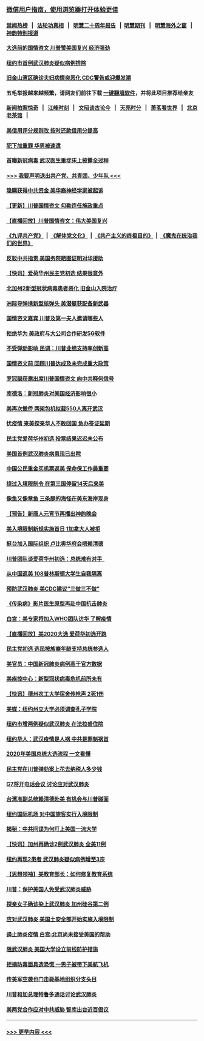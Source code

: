### [微信用户指南，使用浏览器打开体验更佳](https://github.com/gfw-breaker/banned-news1/blob/master/indexes/wechat-guide.md?t=0)
#### [禁闻热榜](热点新闻.md?t=0)  &nbsp;&nbsp;|&nbsp;&nbsp; [法轮功真相](https://github.com/gfw-breaker/truth/blob/master/README.md?t=0) &nbsp;&nbsp;|&nbsp;&nbsp; [明慧二十周年报告](https://github.com/gfw-breaker/mh-reports/blob/master/README.md?t=0) &nbsp;&nbsp;|&nbsp;&nbsp;[明慧期刊](https://github.com/gfw-breaker/mh-qikan) &nbsp;&nbsp;|&nbsp;&nbsp; [明慧海外之窗](https://github.com/gfw-breaker/mh-news/blob/master/README.md?t=0) &nbsp;&nbsp;|&nbsp;&nbsp; [神韵特别报道](https://github.com/gfw-breaker/mh-news/blob/master/shenyun.md?t=0)
#### [大选前的国情咨文 川普赞美国复兴 经济强劲](../pages/nsc412/n11845526.md?t=02051701) 
#### [纽约市首例武汉肺炎疑似病例排除](../pages/nsc412/n11844989.md?t=02051701) 
#### [旧金山湾区确诊夫妇病情突恶化 CDC警告或迎爆发潮](../pages/nsc412/n11845730.md?t=02051701) 
#### 五毛举报越来越频繁，请网友们前往下载 [一键翻墙软件](https://github.com/gfw-breaker/ssr-accounts)，并将此项目推荐给亲友
#### [新闻拍案惊奇](https://github.com/gfw-breaker/banned-news1/blob/master/pages/link4.md) &nbsp;&nbsp;|&nbsp;&nbsp; [江峰时刻](https://github.com/gfw-breaker/banned-news1/blob/master/pages/link4.md) &nbsp;&nbsp;|&nbsp;&nbsp; [文昭谈古论今](https://github.com/gfw-breaker/banned-news1/blob/master/pages/link4.md) &nbsp;&nbsp;|&nbsp;&nbsp; [天亮时分](https://github.com/gfw-breaker/banned-news1/blob/master/pages/link4.md) &nbsp;&nbsp;|&nbsp;&nbsp; [萧茗看世界](https://github.com/gfw-breaker/banned-news1/blob/master/pages/link4.md) &nbsp;&nbsp;|&nbsp;&nbsp; [北京老茶馆](https://github.com/gfw-breaker/banned-news1/blob/master/pages/link4.md) &nbsp;&nbsp;|&nbsp;&nbsp; 
#### [美信用评分规则改  按时还款信用分提高](../pages/nsc412/n11845488.md?t=02051701) 
#### [犯下加重罪 华男被速遣](../pages/nsc412/n11845476.md?t=02051701) 
#### [首曝新冠病毒 武汉医生重症床上披露全过程](../pages/nsc412/n11845150.md?t=02051701) 
#### [>>> 我要声明退出共产党、共青团、少年队 <<<](https://github.com/begood0513/goodnews/blob/master/quit/letter.md) 
#### [隐瞒获得中共资金 美华裔神经学家被起诉](../pages/nsc412/n11844879.md?t=02051701) 
#### [【更新】川普国情咨文 勾勒连任施政重点](../pages/nsc412/n11845223.md?t=02051701) 
#### [【直播回放】川普国情咨文：伟大美国复兴](../pages/nsc412/n11842079.md?t=02051701) 
#### [《九评共产党》](https://github.com/begood0513/9ping.md/blob/master/README.md) &nbsp;|&nbsp; [《解体党文化》](../../../../jtdwh.md/blob/master/README.md)  &nbsp;|&nbsp; [《共产主义的终极目的》](../../../../gczydzjmd.md/blob/master/README.md) &nbsp;|&nbsp; [《魔鬼在统治我们的世界》](../../../../mgztzwmdsj.md/blob/master/README.md) 
#### [反驳中共指责 美国务院晒图证明对华援助](../pages/nsc412/n11844859.md?t=02051701) 
#### [【快讯】爱荷华州民主党初选 结果很意外](../pages/nsc412/n11844878.md?t=02051701) 
#### [北加州2新型冠状病毒患者恶化 旧金山入院治疗](../pages/nsc412/n11844842.md?t=02051701) 
#### [洲际导弹携新型核弹头 美潜艇获配备新武器](../pages/nsc412/n11844680.md?t=02051701) 
#### [国情咨文嘉宾 川普及第一夫人邀请哪些人](../pages/nsc412/n11844712.md?t=02051701) 
#### [拒绝华为 美政府与大公司合作研发5G软件](../pages/nsc412/n11844625.md?t=02051701) 
#### [不受弹劾影响 民调：川普业绩支持率创新高](../pages/nsc412/n11844622.md?t=02051701) 
#### [国情咨文前 回顾川普达成及未完成重大政策](../pages/nsc412/n11844581.md?t=02051701) 
#### [罗冠聪获邀出席川普国情咨文 向中共释何信号](../pages/nsc412/n11844355.md?t=02051701) 
#### [库德洛：新冠肺炎对美国经济影响很小](../pages/nsc412/n11844418.md?t=02051701) 
#### [美再次撤侨 两架包机拟载550人离开武汉](../pages/nsc412/n11844407.md?t=02051701) 
#### [忧疫情 来美探亲华人不敢回国 急办签证延期](../pages/nsc412/n11843344.md?t=02051701) 
#### [民主党爱荷华州初选 投票结果迟迟未公布](../pages/nsc412/n11844207.md?t=02051701) 
#### [美国首例武汉肺炎病患现已出院](../pages/nsc412/n11842740.md?t=02051701) 
#### [中国公民重金买机票返美 保命保工作最重要](../pages/nsc412/n11843282.md?t=02051701) 
#### [绕过入境限制令  在第三国停留14天后来美](../pages/nsc412/n11843341.md?t=02051701) 
#### [像鱼又像章鱼 三条腿的海怪在美东海岸现身](../pages/nsc412/n11843092.md?t=02051701) 
#### [【预告】新唐人元宵节再播出神韵晚会](../pages/nsc412/n11843192.md?t=02051701) 
#### [美入境限制新规实施首日 1加拿大人被拒](../pages/nsc412/n11843058.md?t=02051701) 
#### [挺台加入国际组织 卢比奥华府会唔赖清德](../pages/nsc412/n11843023.md?t=02051701) 
#### [川普团队谈爱荷华州初选：总统难有对手  ](../pages/nsc412/n11842867.md?t=02051701) 
#### [从中国返美 108普林斯顿大学生自我隔离](../pages/nsc412/n11842714.md?t=02051701) 
#### [预防武汉肺炎 美CDC建议“三做三不做”](../pages/nsc412/n11842700.md?t=02051701) 
#### [《传染病》影片医生原型再赴中国抗击肺炎](../pages/nsc412/n11842626.md?t=02051701) 
#### [白宫：美专家将加入WHO团队访华 了解疫情](../pages/nsc412/n11842198.md?t=02051701) 
#### [【直播回放】美2020大选 爱荷华初选开跑](../pages/nsc412/n11841820.md?t=02051701) 
#### [民主党初选 选民按族裔年龄支持总统参选人](../pages/nsc412/n11842239.md?t=02051701) 
#### [美官员：中国新冠肺炎病例高于官方数据](../pages/nsc412/n11842452.md?t=02051701) 
#### [美疾控中心：新型冠状病毒危机前所未有](../pages/nsc412/n11842406.md?t=02051701) 
#### [【快讯】德州农工大学宿舍传枪声 2死1伤](../pages/nsc412/n11842279.md?t=02051701) 
#### [美媒：纽约州立大学必须调查孔子学院](../pages/nsc412/n11840637.md?t=02051701) 
#### [纽约市增两例疑似武汉肺炎 在法拉盛住院](../pages/nsc412/n11840625.md?t=02051701) 
#### [纽约华人：武汉疫情是人祸 中共是罪魁祸首](../pages/nsc412/n11840631.md?t=02051701) 
#### [2020年美国总统大选流程 一文看懂](../pages/nsc412/n11842056.md?t=02051701) 
#### [民主党在川普弹劾案上花去纳税人多少钱](../pages/nsc412/n11841941.md?t=02051701) 
#### [G7将开电话会议 讨论应对武汉肺炎](../pages/nsc412/n11841658.md?t=02051701) 
#### [台湾准副总统赖清德赴美 有机会与川普碰面](../pages/nsc412/n11841332.md?t=02051701) 
#### [纽约国际机场  对中国旅客实行入境限制](../pages/nsc412/n11840619.md?t=02051701) 
#### [揭秘：中共间谍为何盯上美国一流大学](../pages/nsc412/n11840270.md?t=02051701) 
#### [【快讯】加州再确诊2例武汉肺炎 全美11例](../pages/nsc412/n11840339.md?t=02051701) 
#### [纽约再现2患者 武汉肺炎疑似病例增至3宗](../pages/nsc412/n11840010.md?t=02051701) 
#### [【思想领袖】美教育部长：如何修复教育系统](../pages/nsc412/n11690865.md?t=02051701) 
#### [川普：保护美国人免受武汉肺炎威胁](../pages/nsc412/n11839718.md?t=02051701) 
#### [探亲女子确诊染上武汉肺炎 加州硅谷第二例](../pages/nsc412/n11839784.md?t=02051701) 
#### [应对武汉肺炎 美国土安全部开始实施入境限制](../pages/nsc412/n11839729.md?t=02051701) 
#### [遏止肺炎疫情 白宫:北京尚未接受美国的帮助](../pages/nsc412/n11839660.md?t=02051701) 
#### [阻武汉肺炎 美国大学设立前线防护措施](../pages/nsc412/n11839479.md?t=02051701) 
#### [拒摘防毒面具造恐慌 一男子被带下美航飞机](../pages/nsc412/n11839455.md?t=02051701) 
#### [传美军空袭也门击毙基地组织分支头目](../pages/nsc412/n11839210.md?t=02051701) 
#### [川普和加总理特鲁多通话讨论武汉肺炎](../pages/nsc412/n11839128.md?t=02051701) 
#### [美两党合作应对中共威胁 智库出台近百倡议](../pages/nsc412/n11838437.md?t=02051701) 

----
#### [ >>> 更早内容 <<< ](../indexes/nsc412-earlier.md)

